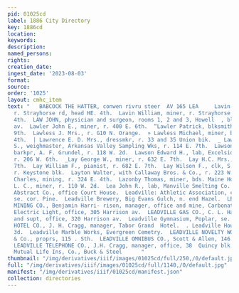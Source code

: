 ```yaml
---
pid: 01025cd
label: 1886 City Directory
key: 1886cd
location: 
keywords: 
description: 
named_persons: 
rights: 
creation_date: 
ingest_date: '2023-08-03'
format: 
source: 
order: '1025'
layout: cmhc_item
text: "   BABCOCK THE HATTER, conwen rivru steer  AV 165 LEA     Lavin Thomas, miner,
  r. Strayhorse rd, head HE. 4th.  Lavin William, miner, r. Strayhorse rd, head E.
  4th.  LAW JOHN, physician and surgeon, rooms 1, 2 and 3, Howell  , blk, 500 Flarrison
  av.  Lawler John E., miner, r. 400 E. 6th.  “Lawler Patrick, blksmith, r. 504 E.
  9th.  Lawless J. Mrs., r. G10 N. Orange.  » Lawless Michael, miner, bds. 326 E.
  4th.  | Lawrence E. D. Mrs., dressmkr, r. 33 and 35 Union bik.  _ Lawrence Genio
  S., weighmaster, Arkansas Valley Sampling Wks, r. 114 E. 7th.  Lawson Charles A.,
  barkpr, A. F. Grundel, r. 118 W. 2d.  Lawson Edward H., lab, Excelsior Iron Wks,
  r. 206 W. 6th.  _Lay George W., miner, r. 632 E. 7th.  Lay H.C. Mrs., r. 632 E.
  7th.  Lay William F., pianist, r. 682 E. 7th.  Lay Wilson F., clk, S. P. Gutshall,
  r. Keystone blk.  Layton Walter, with Callaway Bros. & Co., r. 223 W. 9th.  Lazonby
  Charles, mining, r. 324 E. 4th.  Lazonby Thomas, miner, bds. Maine Hotel.  Lazzarene
  L. C., miner, r. 110 W. 2d.  Lea John R., lab, Manville Smelting Co.  Leadville
  Abstract Co., office Court House.  Leadville: Athletic Association, club rooms 4th,
  se. cor. Pine.  Leadville Brewery, Big Evans Gulch, n. end Hazel.  LEADVILLE CONSOLIDATED
  MINING CO., Benjamin Harri- rison, manager, office and mine, Carbonate Hill.  Leadville
  Electric Light, office, 305 Harrison av.  LEADVILLE GAS CO., C. L. Hall, prest.,
  and supt, office, 320 Harrison av.  Leadville Gymnasium, Poplar, se. cor. 5th.  -LEADVILLE
  HOTEL CO., J. H. Cragg, manager, Tabor Grand  Hotel.  . Leadville House, 222 KE.
  3d.  Leadville Marble Works, Evergreen Cemetry.  LEADVILLE NOVELTY WORKS, G. Reinhardt
  & Co., proprs, 115 . Sth.  LEADVILLE OMNIBUS CO., Scott & Allen, 146 W. 4th.  ;
  LEADVILLE TELEPHONE CO., J.H. Cragg, manager, office, 38  Quincy blk.  Northwestern
  Mutual Life Ins, Co., Buck & Steel      "
thumbnail: "/img/derivatives/iiif/images/01025cd/full/250,/0/default.jpg"
full: "/img/derivatives/iiif/images/01025cd/full/1140,/0/default.jpg"
manifest: "/img/derivatives/iiif/01025cd/manifest.json"
collection: directories
---
```

